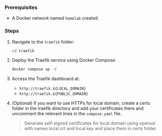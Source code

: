 ### Prerequisites
- A Docker network named `homelab` created.

### Steps
1. Navigate to the `traefik` folder:
    ```bash
    cd traefik
    ```

2. Deploy the Traefik service using Docker Compose:
    ```bash
    docker compose up -d
    ```

3. Access the Traefik dashboard at:
    - `http://traefik.${LOCAL_DOMAIN}`
    - `http://traefik.${PUBLIC_DOMAIN}`

4. (Optional) If you want to use HTTPs for local domain, create a certs folder in the traefik directory and add your certificates there and uncomment the relevant lines in the `compose.yaml` file.
    > Generate self-signed certificates for local domain using openssl with names local.crt and local.key and place them in certs folder.
